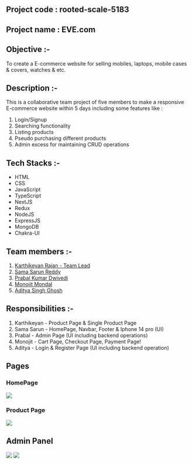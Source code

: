 ## Project code : rooted-scale-5183

## Project name : EVE.com

## Objective :-

To create a E-commerce website for selling mobiles, laptops, mobile cases & covers, watches & etc.

## Description :-

This is a collaborative team project of five members to make a responsive E-commerce website within 5 days including some features like :

1. Login/Signup
2. Searching functionality
3. Listing products
4. Pseudo purchasing different products
5. Admin excess for maintaining CRUD operations

## Tech Stacks :-

- HTML
- CSS
- JavaScript
- TypeScript
- NextJS
- Redux
- NodeJS
- ExpressJS
- MongoDB
- Chakra-UI

## Team members :-

1. [Karthikeyan Rajan - Team Lead](https://github.com/Rkarthik25)
2. [Sama Sarun Reddy](https://github.com/Sarunnanimasai)
3. [Prabal Kumar Dwivedi](https://github.com/RationalPrabal)
4. [Monojit Mondal](https://github.com/ninja-mono1696)
5. [Aditya Singh Ghosh](https://github.com/Adii1707)

## Responsibilities :-

1. Karthikeyan - Product Page & Single Product Page
2. Sama Sarun - HomePage, Navbar, Footer & Iphone 14 pro (UI)
3. Prabal - Admin Page (UI including backend operations)
4. Monojit - Cart Page, Checkout Page, Payment Page!
5. Aditya - Login & Register Page (UI including backend operation)
## Pages

### HomePage
<img src="https://user-images.githubusercontent.com/108731705/221497793-82a03034-d886-44ed-b528-b6141af8c076.png"/>


### Product Page
 
<img src="https://user-images.githubusercontent.com/108731705/221498008-4fcfef7f-69da-46fa-b0d5-04ca40a1f06d.png"/>
 
 
 ## Admin Panel
<img src="https://user-images.githubusercontent.com/108731705/221496279-d4b1bb89-8121-42b6-865d-65ee3710f774.png"/>
<img src="https://user-images.githubusercontent.com/108731705/221495757-bff20124-b655-4afe-92a9-4cbd5115d2f6.png"/>








